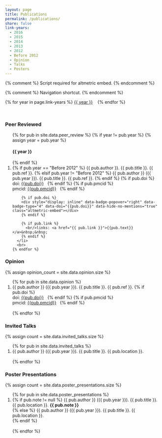 ```yaml
---
layout: page
title: Publications
permalink: /publications/
share: false
link-years:
  - 2016
  - 2015
  - 2014
  - 2013
  - 2012
  - Before 2012
  - Opinion
  - Talks
  - Posters
---
```


{% comment %} Script required for altmetric embed. {% endcomment %}  
<script type='text/javascript' src='https://d1bxh8uas1mnw7.cloudfront.net/assets/embed.js'></script>
  
{% comment %} Navigation shortcut. {% endcomment %}  
<p>
{% for year in page.link-years %}
<a href="/publications/#{{ year }}">{{ year }}</a>&nbsp;&nbsp;&nbsp;
{% endfor %}
</p><br>

### Peer Reviewed
  <ol reversed>
    {% for pub in site.data.peer_review %}
      {% if year != pub.year %}
        {% assign year = pub.year %}
        <a class="anchor" id="{{ year }}"><h4>{{ year }}</h4></a>
      {% endif %}
      <li>
        {% if pub.year == "Before 2012" %}
          {{ pub.author }}. {{ pub.title }}. {{ pub.ref }}.
        {% elsif pub.year != "Before 2012" %}
          {{ pub.author }} ({{ pub.year }}). {{ pub.title }}. {{ pub.ref }}.
        {% endif %}
        {% if pub.doi %}
          <br/>doi: <a href="http://dx.doi.org/{{ pub.doi }}">{{pub.doi}}</a>&nbsp;&nbsp; 
        {% endif %}
        {% if pub.pmcid %}
          <br/>pmcid: <a href="http://www.ncbi.nlm.nih.gov/pmc/articles/{{ pub.pmcid }}">{{pub.pmcid}}</a>&nbsp;&nbsp; 
        {% endif %}
        
        {% if pub.doi %}
        <div style="display: inline" data-badge-popover="right" data-badge-type="4" data-doi="{{pub.doi}}" data-hide-no-mentions="true" class="altmetric-embed"></div>
        {% endif %}
        
        {% if pub.link %}
          <br/>links: <a href="{{ pub.link }}">{{pub.text}}</a>&nbsp;&nbsp; 
        {% endif %}
      </li>
      <br>
    {% endfor %}
  </ol>

<a class="anchor" id="Opinion"></a>

### Opinion
  {% assign opinion_count = site.data.opinion.size %}
  
  <ol reversed>
    {% for pub in site.data.opinion %}
      <li>
        {{ pub.author }} ({{ pub.year }}). {{ pub.title }}. {{ pub.ref }}.
        {% if pub.doi %}
          <br/>doi: <a href="http://dx.doi.org/{{ pub.doi }}">{{pub.doi}}</a>&nbsp;&nbsp; 
        {% endif %}
        {% if pub.pmcid %}
          <br/>pmcid: <a href="http://www.ncbi.nlm.nih.gov/pmc/articles/{{ pub.pmcid }}">{{pub.pmcid}}</a>&nbsp;&nbsp; 
        {% endif %}
      </li><br>
    {% endfor %}
  </ol>


<a class="anchor" id="Talks"></a>

### Invited Talks
  {% assign count = site.data.invited_talks.size %}
  
  <ol reversed>
    {% for pub in site.data.invited_talks %}
      <li> 
        {{ pub.author }} ({{ pub.year }}). {{ pub.title }}. {{ pub.location }}.<br/>
      </li><br>
    {% endfor %}
  </ol>

<a class="anchor" id="Posters"></a>  

### Poster Presentations

  {% assign count = site.data.poster_presentations.size %}
  
  <ol reversed>
    {% for pub in site.data.poster_presentations %}
      <li>
        {% if pub.note != null %}
          {{ pub.author }} ({{ pub.year }}). {{ pub.title }}. {{ pub.location }}. <b>{{ pub.note }}</b> <br/>
        {% else %}
          {{ pub.author }} ({{ pub.year }}). {{ pub.title }}. {{ pub.location }}.<br/>
        {% endif %}
      </li><br>
    {% endfor %}
  </ol>
